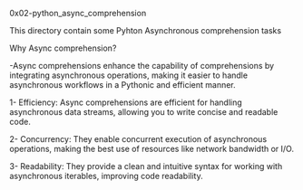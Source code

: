 0x02-python_async_comprehension

This directory contain some Pyhton Asynchronous comprehension tasks


Why Async comprehension?

-Async comprehensions enhance the capability of comprehensions by integrating asynchronous operations, making it easier to handle asynchronous workflows in a Pythonic and efficient manner.

1- Efficiency:
Async comprehensions are efficient for handling asynchronous data streams, allowing you to write concise and readable code.

2- Concurrency:
They enable concurrent execution of asynchronous operations, making the best use of resources like network bandwidth or I/O.

3-  Readability:
They provide a clean and intuitive syntax for working with asynchronous iterables, improving code readability.